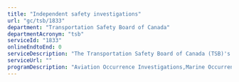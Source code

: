 ```yaml
---
title: "Independent safety investigations"
url: "gc/tsb/1833"
department: "Transportation Safety Board of Canada"
departmentAcronym: "tsb"
serviceId: "1833"
onlineEndtoEnd: 0
serviceDescription: "The Transportation Safety Board of Canada (TSB)'s sole objective is to advance air, marine, rail and pipeline transportation safety. This mandate is fulfilled by conducting independent investigations into selected transportation occurrences to identify the causes and contributing factors, and the safety deficiencies evidenced by these occurrences. The TSB makes recommendations to reduce or eliminate any such safety deficiencies and reports publicly on its investigations."
serviceUrl: ""
programDescription: "Aviation Occurrence Investigations,Marine Occurrence Investigations,Rail Occurrence Investigations,Pipeline Occurrence Investigations"
---
```

